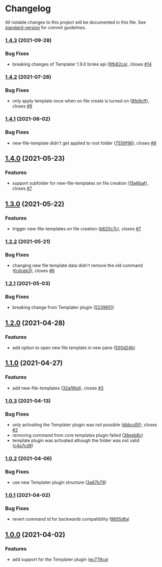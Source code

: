 # Changelog

All notable changes to this project will be documented in this file. See [standard-version](https://github.com/conventional-changelog/standard-version) for commit guidelines.

### [1.4.3](https://github.com/Vinzent03/obsidian-hotkeys-for-templates/compare/1.4.2...1.4.3) (2021-09-28)


### Bug Fixes

* breaking changes of Templater 1.9.0 broke api ([9fb82ca](https://github.com/Vinzent03/obsidian-hotkeys-for-templates/commit/9fb82cad323154645250611006bb37d98525c929)), closes [#14](https://github.com/Vinzent03/obsidian-hotkeys-for-templates/issues/14)

### [1.4.2](https://github.com/Vinzent03/obsidian-hotkeys-for-templates/compare/1.4.1...1.4.2) (2021-07-28)


### Bug Fixes

* only apply template once when on file create is turned on ([8fe9cff](https://github.com/Vinzent03/obsidian-hotkeys-for-templates/commit/8fe9cff2c281cfdba12085cc47248db50447fadd)), closes [#9](https://github.com/Vinzent03/obsidian-hotkeys-for-templates/issues/9)

### [1.4.1](https://github.com/Vinzent03/obsidian-hotkeys-for-templates/compare/1.4.0...1.4.1) (2021-06-02)


### Bug Fixes

* new-file-template didn't get applied to root folder ([7559f96](https://github.com/Vinzent03/obsidian-hotkeys-for-templates/commit/7559f96de3ddcd17d020cf5afe0de9781b1718c0)), closes [#8](https://github.com/Vinzent03/obsidian-hotkeys-for-templates/issues/8)

## [1.4.0](https://github.com/Vinzent03/obsidian-hotkeys-for-templates/compare/1.3.0...1.4.0) (2021-05-23)


### Features

* support subfolder for new-file-templates on file creation ([15e6baf](https://github.com/Vinzent03/obsidian-hotkeys-for-templates/commit/15e6bafa0b940f5c2d48cb11dc5afe8601e70aa7)), closes [#7](https://github.com/Vinzent03/obsidian-hotkeys-for-templates/issues/7)

## [1.3.0](https://github.com/Vinzent03/obsidian-hotkeys-for-templates/compare/1.2.2...1.3.0) (2021-05-22)


### Features

* trigger new-file-templates on file creation ([b620c7c](https://github.com/Vinzent03/obsidian-hotkeys-for-templates/commit/b620c7cc73876b1d069b4299998e4b79497affb3)), closes [#7](https://github.com/Vinzent03/obsidian-hotkeys-for-templates/issues/7)

### [1.2.2](https://github.com/Vinzent03/obsidian-hotkeys-for-templates/compare/1.2.1...1.2.2) (2021-05-21)


### Bug Fixes

* changing new file template data didn't remove the old command ([fcdceb3](https://github.com/Vinzent03/obsidian-hotkeys-for-templates/commit/fcdceb3730f4655786f737178ae9315602b0f1a8)), closes [#6](https://github.com/Vinzent03/obsidian-hotkeys-for-templates/issues/6)

### [1.2.1](https://github.com/Vinzent03/obsidian-hotkeys-for-templates/compare/1.2.0...1.2.1) (2021-05-03)


### Bug Fixes

* breaking change from Templater plugin ([5239651](https://github.com/Vinzent03/obsidian-hotkeys-for-templates/commit/52396518c2309be9dd819f8ccf11dfb9618ecc36))

## [1.2.0](https://github.com/Vinzent03/obsidian-hotkeys-for-templates/compare/1.1.0...1.2.0) (2021-04-28)


### Features

* add option to open new file template in new pane ([500d24b](https://github.com/Vinzent03/obsidian-hotkeys-for-templates/commit/500d24b7df593354a9083c15ae3c9c076884e72a))

## [1.1.0](https://github.com/Vinzent03/obsidian-hotkeys-for-templates/compare/1.0.3...1.1.0) (2021-04-27)


### Features

* add new-file-templates ([32af9bd](https://github.com/Vinzent03/obsidian-hotkeys-for-templates/commit/32af9bdacaeae73790dadb6bd7791450ad3a5c42)), closes [#3](https://github.com/Vinzent03/obsidian-hotkeys-for-templates/issues/3)

### [1.0.3](https://github.com/Vinzent03/obsidian-hotkeys-for-templates/compare/1.0.2...1.0.3) (2021-04-13)


### Bug Fixes

* only activating the Templater plugin was not possible ([dbbcd5f](https://github.com/Vinzent03/obsidian-hotkeys-for-templates/commit/dbbcd5f414489a145d3fe80e28412296ec684af4)), closes [#2](https://github.com/Vinzent03/obsidian-hotkeys-for-templates/issues/2)
* removing command from core templates plugin failed ([36eeb8c](https://github.com/Vinzent03/obsidian-hotkeys-for-templates/commit/36eeb8cb298b71dbc274a12c9d3f16eb8c2cf002))
* template plugin was activated athough the folder was not valid ([c4a7cd9](https://github.com/Vinzent03/obsidian-hotkeys-for-templates/commit/c4a7cd998eb74f5d6d6938cb71975c23c0d4173b))

### [1.0.2](https://github.com/Vinzent03/obsidian-hotkeys-for-templates/compare/1.0.1...1.0.2) (2021-04-06)


### Bug Fixes

* use new Templater plugin structure ([3a87b79](https://github.com/Vinzent03/obsidian-hotkeys-for-templates/commit/3a87b790cfefe567aa246258772dd809f852c37d))

### [1.0.1](https://github.com/Vinzent03/obsidian-hotkeys-for-templates/compare/1.0.0...1.0.1) (2021-04-02)


### Bug Fixes

* revert command id for backwards compatibility ([9655dfa](https://github.com/Vinzent03/obsidian-hotkeys-for-templates/commit/9655dfaa1b85f8e1435ed53e44b0119e2ae9ae47))

## [1.0.0](https://github.com/Vinzent03/obsidian-hotkeys-for-templates/compare/0.1.1...1.0.0) (2021-04-02)


### Features

* add support for the Templater plugin ([ec779ca](https://github.com/Vinzent03/obsidian-hotkeys-for-templates/commit/ec779cadf003efa4de9dc3b629048f6fa8361a50))
